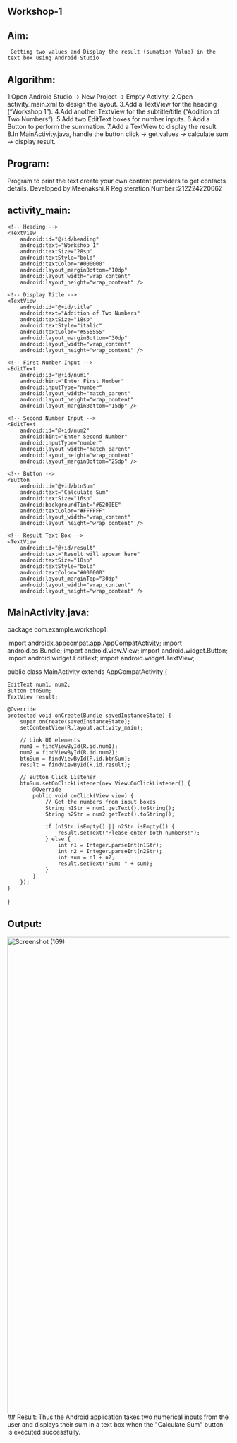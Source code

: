 ## Workshop-1

## Aim:
     Getting two values and Display the result (sumation Value) in the text box using Android Studio

## Algorithm:

1.Open Android Studio → New Project → Empty Activity.
2.Open activity_main.xml to design the layout.
3.Add a TextView for the heading (“Workshop 1”).
4.Add another TextView for the subtitle/title (“Addition of Two Numbers”).
5.Add two EditText boxes for number inputs.
6.Add a Button to perform the summation.
7.Add a TextView to display the result.
8.In MainActivity.java, handle the button click → get values → calculate sum → display result.

## Program:

Program to print the text create your own content providers to get contacts details.
Developed by:Meenakshi.R
Registeration Number :212224220062

## activity_main:

<?xml version="1.0" encoding="utf-8"?>
<LinearLayout xmlns:android="http://schemas.android.com/apk/res/android"
    android:orientation="vertical"
    android:padding="20dp"
    android:gravity="center_horizontal"
    android:layout_width="match_parent"
    android:layout_height="match_parent"
    android:background="#F9F9F9">

    <!-- Heading -->
    <TextView
        android:id="@+id/heading"
        android:text="Workshop 1"
        android:textSize="28sp"
        android:textStyle="bold"
        android:textColor="#000000"
        android:layout_marginBottom="10dp"
        android:layout_width="wrap_content"
        android:layout_height="wrap_content" />

    <!-- Display Title -->
    <TextView
        android:id="@+id/title"
        android:text="Addition of Two Numbers"
        android:textSize="18sp"
        android:textStyle="italic"
        android:textColor="#555555"
        android:layout_marginBottom="30dp"
        android:layout_width="wrap_content"
        android:layout_height="wrap_content" />

    <!-- First Number Input -->
    <EditText
        android:id="@+id/num1"
        android:hint="Enter First Number"
        android:inputType="number"
        android:layout_width="match_parent"
        android:layout_height="wrap_content"
        android:layout_marginBottom="15dp" />

    <!-- Second Number Input -->
    <EditText
        android:id="@+id/num2"
        android:hint="Enter Second Number"
        android:inputType="number"
        android:layout_width="match_parent"
        android:layout_height="wrap_content"
        android:layout_marginBottom="25dp" />

    <!-- Button -->
    <Button
        android:id="@+id/btnSum"
        android:text="Calculate Sum"
        android:textSize="16sp"
        android:backgroundTint="#6200EE"
        android:textColor="#FFFFFF"
        android:layout_width="wrap_content"
        android:layout_height="wrap_content" />

    <!-- Result Text Box -->
    <TextView
        android:id="@+id/result"
        android:text="Result will appear here"
        android:textSize="18sp"
        android:textStyle="bold"
        android:textColor="#000000"
        android:layout_marginTop="30dp"
        android:layout_width="wrap_content"
        android:layout_height="wrap_content" />

</LinearLayout>

## MainActivity.java:

package com.example.workshop1;

import androidx.appcompat.app.AppCompatActivity;
import android.os.Bundle;
import android.view.View;
import android.widget.Button;
import android.widget.EditText;
import android.widget.TextView;

public class MainActivity extends AppCompatActivity {

    EditText num1, num2;
    Button btnSum;
    TextView result;

    @Override
    protected void onCreate(Bundle savedInstanceState) {
        super.onCreate(savedInstanceState);
        setContentView(R.layout.activity_main);

        // Link UI elements
        num1 = findViewById(R.id.num1);
        num2 = findViewById(R.id.num2);
        btnSum = findViewById(R.id.btnSum);
        result = findViewById(R.id.result);

        // Button Click Listener
        btnSum.setOnClickListener(new View.OnClickListener() {
            @Override
            public void onClick(View view) {
                // Get the numbers from input boxes
                String n1Str = num1.getText().toString();
                String n2Str = num2.getText().toString();

                if (n1Str.isEmpty() || n2Str.isEmpty()) {
                    result.setText("Please enter both numbers!");
                } else {
                    int n1 = Integer.parseInt(n1Str);
                    int n2 = Integer.parseInt(n2Str);
                    int sum = n1 + n2;
                    result.setText("Sum: " + sum);
                }
            }
        });
    }
}

## Output:

<img width="1920" height="1080" alt="Screenshot (169)" src="https://github.com/user-attachments/assets/0aa06722-740a-40b8-a479-c7edbb73e402" />
##  Result:
Thus the Android application takes two numerical inputs from the user and displays their sum in a text box when the "Calculate Sum" button is executed successfully.
